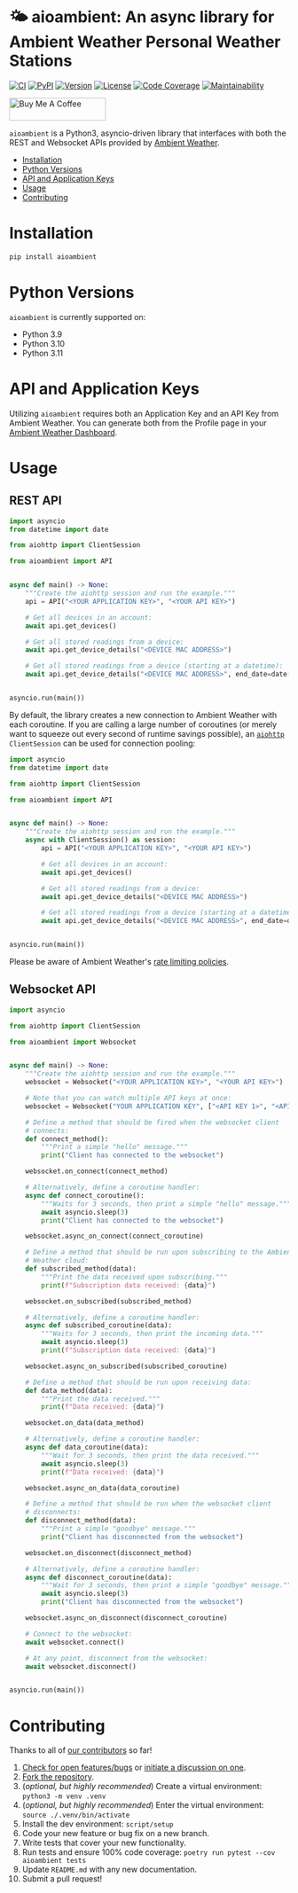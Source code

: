 # 🌤 aioambient: An async library for Ambient Weather Personal Weather Stations

[![CI][ci-badge]][ci]
[![PyPI][pypi-badge]][pypi]
[![Version][version-badge]][version]
[![License][license-badge]][license]
[![Code Coverage][codecov-badge]][codecov]
[![Maintainability][maintainability-badge]][maintainability]

<a href="https://www.buymeacoffee.com/bachya1208P" target="_blank"><img src="https://cdn.buymeacoffee.com/buttons/default-orange.png" alt="Buy Me A Coffee" height="41" width="174"></a>

`aioambient` is a Python3, asyncio-driven library that interfaces with both the REST and
Websocket APIs provided by [Ambient Weather][ambient-weather].

- [Installation](#installation)
- [Python Versions](#python-versions)
- [API and Application Keys](#api-and-application-keys)
- [Usage](#usage)
- [Contributing](#contributing)

# Installation

```bash
pip install aioambient
```

# Python Versions

`aioambient` is currently supported on:

- Python 3.9
- Python 3.10
- Python 3.11

# API and Application Keys

Utilizing `aioambient` requires both an Application Key and an API Key from Ambient
Weather. You can generate both from the Profile page in your
[Ambient Weather Dashboard][ambient-weather-dashboard].

# Usage

## REST API

```python
import asyncio
from datetime import date

from aiohttp import ClientSession

from aioambient import API


async def main() -> None:
    """Create the aiohttp session and run the example."""
    api = API("<YOUR APPLICATION KEY>", "<YOUR API KEY>")

    # Get all devices in an account:
    await api.get_devices()

    # Get all stored readings from a device:
    await api.get_device_details("<DEVICE MAC ADDRESS>")

    # Get all stored readings from a device (starting at a datetime):
    await api.get_device_details("<DEVICE MAC ADDRESS>", end_date=date(2019, 1, 16))


asyncio.run(main())
```

By default, the library creates a new connection to Ambient Weather with each coroutine.
If you are calling a large number of coroutines (or merely want to squeeze out every
second of runtime savings possible), an [`aiohttp`][aiohttp] `ClientSession` can be used for
connection pooling:

```python
import asyncio
from datetime import date

from aiohttp import ClientSession

from aioambient import API


async def main() -> None:
    """Create the aiohttp session and run the example."""
    async with ClientSession() as session:
        api = API("<YOUR APPLICATION KEY>", "<YOUR API KEY>")

        # Get all devices in an account:
        await api.get_devices()

        # Get all stored readings from a device:
        await api.get_device_details("<DEVICE MAC ADDRESS>")

        # Get all stored readings from a device (starting at a datetime):
        await api.get_device_details("<DEVICE MAC ADDRESS>", end_date=date(2019, 1, 16))


asyncio.run(main())
```

Please be aware of Ambient Weather's
[rate limiting policies][ambient-weather-rate-limiting].

## Websocket API

```python
import asyncio

from aiohttp import ClientSession

from aioambient import Websocket


async def main() -> None:
    """Create the aiohttp session and run the example."""
    websocket = Websocket("<YOUR APPLICATION KEY>", "<YOUR API KEY>")

    # Note that you can watch multiple API keys at once:
    websocket = Websocket("YOUR APPLICATION KEY", ["<API KEY 1>", "<API KEY 2>"])

    # Define a method that should be fired when the websocket client
    # connects:
    def connect_method():
        """Print a simple "hello" message."""
        print("Client has connected to the websocket")

    websocket.on_connect(connect_method)

    # Alternatively, define a coroutine handler:
    async def connect_coroutine():
        """Waits for 3 seconds, then print a simple "hello" message."""
        await asyncio.sleep(3)
        print("Client has connected to the websocket")

    websocket.async_on_connect(connect_coroutine)

    # Define a method that should be run upon subscribing to the Ambient
    # Weather cloud:
    def subscribed_method(data):
        """Print the data received upon subscribing."""
        print(f"Subscription data received: {data}")

    websocket.on_subscribed(subscribed_method)

    # Alternatively, define a coroutine handler:
    async def subscribed_coroutine(data):
        """Waits for 3 seconds, then print the incoming data."""
        await asyncio.sleep(3)
        print(f"Subscription data received: {data}")

    websocket.async_on_subscribed(subscribed_coroutine)

    # Define a method that should be run upon receiving data:
    def data_method(data):
        """Print the data received."""
        print(f"Data received: {data}")

    websocket.on_data(data_method)

    # Alternatively, define a coroutine handler:
    async def data_coroutine(data):
        """Wait for 3 seconds, then print the data received."""
        await asyncio.sleep(3)
        print(f"Data received: {data}")

    websocket.async_on_data(data_coroutine)

    # Define a method that should be run when the websocket client
    # disconnects:
    def disconnect_method(data):
        """Print a simple "goodbye" message."""
        print("Client has disconnected from the websocket")

    websocket.on_disconnect(disconnect_method)

    # Alternatively, define a coroutine handler:
    async def disconnect_coroutine(data):
        """Wait for 3 seconds, then print a simple "goodbye" message."""
        await asyncio.sleep(3)
        print("Client has disconnected from the websocket")

    websocket.async_on_disconnect(disconnect_coroutine)

    # Connect to the websocket:
    await websocket.connect()

    # At any point, disconnect from the websocket:
    await websocket.disconnect()


asyncio.run(main())
```

# Contributing

Thanks to all of [our contributors][contributors] so far!

1. [Check for open features/bugs][issues] or [initiate a discussion on one][new-issue].
2. [Fork the repository][fork].
3. (_optional, but highly recommended_) Create a virtual environment: `python3 -m venv .venv`
4. (_optional, but highly recommended_) Enter the virtual environment: `source ./.venv/bin/activate`
5. Install the dev environment: `script/setup`
6. Code your new feature or bug fix on a new branch.
7. Write tests that cover your new functionality.
8. Run tests and ensure 100% code coverage: `poetry run pytest --cov aioambient tests`
9. Update `README.md` with any new documentation.
10. Submit a pull request!

[aiohttp]: https://github.com/aio-libs/aiohttp
[ambient-weather-dashboard]: https://dashboard.ambientweather.net
[ambient-weather-rate-limiting]: https://ambientweather.docs.apiary.io/#introduction/rate-limiting
[ambient-weather]: https://ambientweather.net
[ci-badge]: https://github.com/bachya/aioambient/workflows/CI/badge.svg
[ci]: https://github.com/bachya/aioambient/actions
[codecov-badge]: https://codecov.io/gh/bachya/aioambient/branch/dev/graph/badge.svg
[codecov]: https://codecov.io/gh/bachya/aioambient
[contributors]: https://github.com/bachya/aioambient/graphs/contributors
[fork]: https://github.com/bachya/aioambient/fork
[issues]: https://github.com/bachya/aioambient/issues
[license-badge]: https://img.shields.io/pypi/l/aioambient.svg
[license]: https://github.com/bachya/aioambient/blob/main/LICENSE
[maintainability-badge]: https://api.codeclimate.com/v1/badges/81a9f8274abf325b2fa4/maintainability
[maintainability]: https://codeclimate.com/github/bachya/aioambient/maintainability
[new-issue]: https://github.com/bachya/aioambient/issues/new
[new-issue]: https://github.com/bachya/aioambient/issues/new
[pypi-badge]: https://img.shields.io/pypi/v/aioambient.svg
[pypi]: https://pypi.python.org/pypi/aioambient
[version-badge]: https://img.shields.io/pypi/pyversions/aioambient.svg
[version]: https://pypi.python.org/pypi/aioambient
